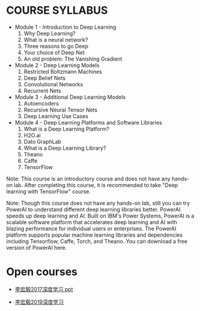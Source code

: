 
# COURSE SYLLABUS
* Module 1 - Introduction to Deep Learning
    1. Why Deep Learning?
    2. What is a neural network?
    3. Three reasons to go Deep
    4. Your choice of Deep Net
    5. An old problem: The Vanishing Gradient
* Module 2 - Deep Learning Models
    1. Restricted Boltzmann Machines
    2. Deep Belief Nets
    3. Convolutional Networks
    4. Recurrent Nets
* Module 3 - Additional Deep Learning Models
    1. Autoencoders
    2. Recursive Neural Tensor Nets
    3. Deep Learning Use Cases
* Module 4 - Deep Learning Platforms and Software Libraries
    1. What is a Deep Learning Platform?
    2. H2O.ai
    3. Dato GraphLab
    4. What is a Deep Learning Library?
    5. Theano
    6. Caffe
    7. TensorFlow


Note: This course is an introductory course and does not have any hands-on lab. After completing this course, it is recommended to take "Deep learning with TensorFlow" course. 

Note: Though this course does not have any hands-on lab, still you can try PowerAI to understand different deep learning libraries better. PowerAI speeds up deep learning and AI. Built on IBM's Power Systems, PowerAI is a scalable software platform that accelerates deep learning and AI with blazing performance for individual users or enterprises. The PowerAI platform supports popular machine learning libraries and dependencies including Tensorflow, Caffe, Torch, and Theano. You can download a free version of PowerAI here.



# Open courses
* [李宏毅2017深度学习 ](https://www.bilibili.com/video/av9770302?from=search&seid=8726738433477857991) [ppt](http://speech.ee.ntu.edu.tw/~tlkagk/courses_MLDS17.html)

* [李宏毅2019深度学习](https://www.bilibili.com/video/av48285039?from=search&seid=18412288318936573886)